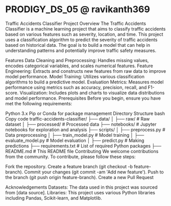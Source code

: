 # PRODIGY_DS_05 @ ravikanth369
Traffic Accidents Classifier
Project Overview
The Traffic Accidents Classifier is a machine learning project that aims to classify traffic accidents based on various features such as severity, location, and time. This project uses a classification algorithm to predict the severity of traffic accidents based on historical data. The goal is to build a model that can help in understanding patterns and potentially improve traffic safety measures.

Features
Data Cleaning and Preprocessing: Handles missing values, encodes categorical variables, and scales numerical features.
Feature Engineering: Extracts and constructs new features from raw data to improve model performance.
Model Training: Utilizes various classification algorithms to build a predictive model.
Evaluation Metrics: Measures model performance using metrics such as accuracy, precision, recall, and F1-score.
Visualization: Includes plots and charts to visualize data distributions and model performance.
Prerequisites
Before you begin, ensure you have met the following requirements:

Python 3.x
Pip or Conda for package management
Directory Structure
bash
Copy code
traffic-accidents-classifier/
├── data/
│   ├── raw/                 # Raw dataset
│   ├── processed/           # Processed data
├── notebooks/               # Jupyter notebooks for exploration and analysis
├── scripts/
│   ├── preprocess.py        # Data preprocessing
│   ├── train_model.py       # Model training
│   ├── evaluate_model.py    # Model evaluation
│   ├── predict.py           # Making predictions
├── requirements.txt         # List of required Python packages
├── README.md                # This README file
Contributing
We welcome contributions from the community. To contribute, please follow these steps:

Fork the repository.
Create a feature branch (git checkout -b feature-branch).
Commit your changes (git commit -am 'Add new feature').
Push to the branch (git push origin feature-branch).
Create a new Pull Request

Acknowledgements
Datasets: The data used in this project was sourced from [data source].
Libraries: This project uses various Python libraries including Pandas, Scikit-learn, and Matplotlib.
